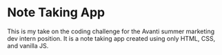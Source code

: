# Note Taking App
This is my take on the coding challenge for the Avanti summer marketing dev intern position. It is a note taking app created using only HTML, CSS, and vanilla JS.
